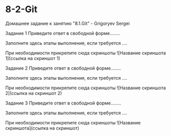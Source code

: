 # 8-2-Git
Домашнее задание к занятию "8.1.Git" - Grigoryev Sergei

Задание 1
Приведите ответ в свободной форме........

Заполните здесь этапы выполнения, если требуется ....

При необходимости прикрепитe сюда скриншоты ![Название скриншота 1](ссылка на скриншот 1)

Задание 2
Приведите ответ в свободной форме........

Заполните здесь этапы выполнения, если требуется ....

При необходимости прикрепитe сюда скриншоты ![Название скриншота 2](ссылка на скриншот 2)

Задание 3
Приведите ответ в свободной форме........

Заполните здесь этапы выполнения, если требуется ....

При необходимости прикрепитe сюда скриншоты ![Название скриншота](ссылка на скриншот)
